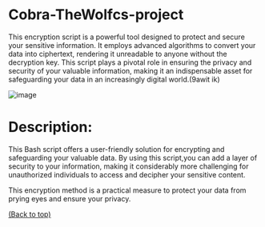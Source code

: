 # Cobra-TheWolfcs-project

This encryption script is a powerful tool designed to protect and secure your sensitive information. It employs advanced algorithms to convert your data into ciphertext, rendering it unreadable to anyone without the decryption key. This script plays a pivotal role in ensuring the privacy and security of your valuable information, making it an indispensable asset for safeguarding your data in an increasingly digital world.(9awit ik)

 ![image](https://cdn.discordapp.com/attachments/641970433456865331/1163979198289952828/image.png?ex=65418b1a&is=652f161a&hm=06cd3e0f3385b7175f66266a23c50cc4c67795652940a471e572b4df7944993e&)

# Description:

This Bash script offers a user-friendly solution for encrypting and safeguarding your valuable data. By using this script,you can add a layer of security to your information, making it considerably more challenging for unauthorized individuals to access and decipher your sensitive content.

This encryption method is a practical measure to protect your data from prying eyes and ensure your privacy.

[(Back to top)](#table-of-contents)
